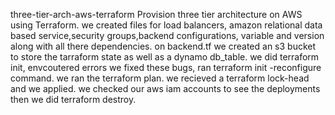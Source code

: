 three-tier-arch-aws-terraform
Provision three tier architecture on AWS using Terraform.
we created files for load balancers, amazon relational data based service,security groups,backend configurations, variable and version along with all there dependencies. on backend.tf we created an s3 bucket to store the tarraform state as well as a dynamo db_table. 
we did terraform init, envcoutered errors we fixed these bugs, ran terraform init -reconfigure command. we ran the terraform plan. we recieved a terraform lock-head and we applied. we checked our aws iam accounts to see the deployments then we did terraform destroy.